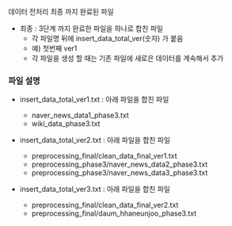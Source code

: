 데이터 전처리 최종 까지 완료된 파일

+ 최종 : 3단계 까지 완료한 파일을 하나로 합친 파일
    + 각 파일명 뒤에 insert_data_total_ver(숫자) 가 붙음
    + 예) 첫번째 ver1
    + 각 파일을 생성 할 때는 기존 파일에 새로은 데이터를 계속해서 추가
    
### 파일 설명
+ insert_data_total_ver1.txt : 아래 파일을 합친 파일
    + naver_news_data1_phase3.txt 
    + wiki_data_phase3.txt
+ insert_data_total_ver2.txt : 아래 파일을 합친 파일
    + preprocessing_final/clean_data_final_ver1.txt
    + preprocessing_phase3/naver_news_data2_phase3.txt
    + preprocessing_phase3/naver_news_data3_phase3.txt

+ insert_data_total_ver3.txt : 아래 파일을 합친 파일
    + preprocessing_final/clean_data_final_ver2.txt
    + preprocessing_final/daum_hhaneunjoo_phase3.txt
